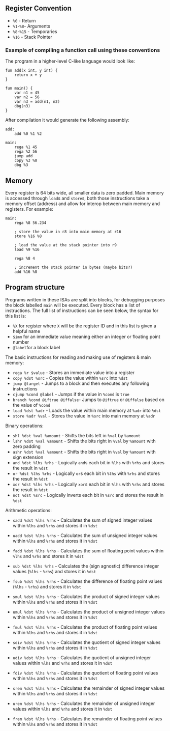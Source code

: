 ## Register Convention

-   `%0` - Return
-   `%1`-`%8`- Arguments
-   `%8`-`%15` - Temporaries
-   `%16` - Stack Pointer

### Example of compiling a function call using these conventions

The program in a higher-level C-like language would look like:

```
fun add(x int, y int) {
    return x + y
}

fun main() {
    var n1 = 45
    var n2 = 56
    var n3 = add(n1, n2)
    dbg(n3)
}
```

After compilation it would generate the following assembly:

```
add:
    add %0 %1 %2

main:
    rega %1 45
    rega %2 56
    jump add
    copy %3 %0
    dbg %3
```

## Memory

Every register is 64 bits wide, all smaller data is zero padded. Main memory is accessed through `load`s and `store`s, both those instructions take a memory offset (address) and allow for interop between main memory and registers. For example:

```
main:
    rega %8 56.234

    ; store the value in r8 into main memory at r16
    store %16 %8

    ; load the value at the stack pointer into r9
    load %9 %16

    rega %8 4

    ; increment the stack pointer in bytes (maybe bits?)
    add %16 %8
```

## Program structure

Programs written in these ISAs are split into blocks, for debugging purposes the block labelled `main` will be executed. Every block has a list of instructions. The full list of instructions can be seen below, the syntax for this list is:

-   `%X` for register where `X` will be the register ID and in this list is given a helpful name
-   `$imm` for an immediate value meaning either an integer or floating point number
-   `@label`for a block label

The basic instructions for reading and making use of registers & main memory:

-   `rega %r $value` - Stores an immediate value into a register
-   `copy %dst %src` - Copies the value within `%src` into `%dst`
-   `jump @target` - Jumps to a block and then executes any following instructions
-   `cjump %cond @label` - Jumps if the value in `%cond` is `true`
-   `branch %cond @iftrue @iffalse`- Jumps to `@iftrue` or `@iffalse` based on the value of `%cond`
-   `load %dst %adr` - Loads the value within main memory at `%adr` into `%dst`
-   `store %adr %val` - Stores the value in `%src` into main memory at `%adr`

Binary operations:

-   `shl %dst %val %amount` - Shifts the bits left in `%val` by `%amount`
-   `lshr %dst %val %amount` - Shifts the bits right in `%val` by `%amount` with zero padding
-   `ashr %dst %val %amount` - Shifts the bits right in `%val` by `%amount` with sign extension
-   `and %dst %lhs %rhs` - Logically `and`s each bit in `%lhs` with `%rhs` and stores the result in `%dst`
-   `or %dst %lhs %rhs` - Logically `or`s each bit in `%lhs` with `%rhs` and stores the result in `%dst`
-   `xor %dst %lhs %rhs` - Logically `xor`s each bit in `%lhs` with `%rhs` and stores the result in `%dst`
-   `not %dst %src` - Logically inverts each bit in `%src` and stores the result in `%dst`

Arithmetic operations:

-   `sadd %dst %lhs %rhs` - Calculates the sum of signed integer values within `%lhs` and `%rhs` and stores it in `%dst`
-   `uadd %dst %lhs %rhs` - Calculates the sum of unsigned integer values within `%lhs` and `%rhs` and stores it in `%dst`
-   `fadd %dst %lhs %rhs` - Calculates the sum of floating point values within `%lhs` and `%rhs` and stores it in `%dst`

-   `sub %dst %lhs %rhs` - Calculates the (sign agnostic) difference integer values (`%lhs` - `%rhs`) and stores it in `%dst`
-   `fsub %dst %lhs %rhs` - Calculates the difference of floating point values (`%lhs` - `%rhs`) and stores it in `%dst`

-   `smul %dst %lhs %rhs` - Calculates the product of signed integer values within `%lhs` and `%rhs` and stores it in `%dst`
-   `umul %dst %lhs %rhs` - Calculates the product of unsigned integer values within `%lhs` and `%rhs` and stores it in `%dst`
-   `fmul %dst %lhs %rhs` - Calculates the product of floating point values within `%lhs` and `%rhs` and stores it in `%dst`

-   `sdiv %dst %lhs %rhs` - Calculates the quotient of signed integer values within `%lhs` and `%rhs` and stores it in `%dst`
-   `udiv %dst %lhs %rhs` - Calculates the quotient of unsigned integer values within `%lhs` and `%rhs` and stores it in `%dst`
-   `fdiv %dst %lhs %rhs` - Calculates the quotient of floating point values within `%lhs` and `%rhs` and stores it in `%dst`

-   `srem %dst %lhs %rhs` - Calculates the remainder of signed integer values within `%lhs` and `%rhs` and stores it in `%dst`
-   `urem %dst %lhs %rhs` - Calculates the remainder of unsigned integer values within `%lhs` and `%rhs` and stores it in `%dst`
-   `frem %dst %lhs %rhs` - Calculates the remainder of floating point values within `%lhs` and `%rhs` and stores it in `%dst`
